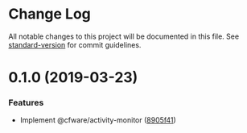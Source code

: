 # Change Log

All notable changes to this project will be documented in this file. See [standard-version](https://github.com/conventional-changelog/standard-version) for commit guidelines.

# 0.1.0 (2019-03-23)


### Features

* Implement @cfware/activity-monitor ([8905f41](https://github.com/cfware/activity-monitor/commit/8905f41))
